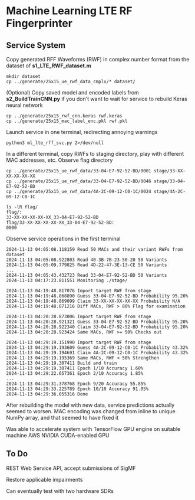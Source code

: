 # Machine Learning LTE RF Fingerprinter

## Service System

Copy generated RFF Waveforms (RWF) in complex number format from the dataset of __s1_LTE_RWF_dataset.m__

```
mkdir dataset
cp ../generate/25x15_ue_rwf_data_cmplx/* dataset/
```

(Optional) Copy saved model and encoded labels from __s2_BuildTrainCNN.py__ if you don't want to wait for service to rebuild Keras neural network

```
cp ../generate/25x15_rwf_cnn.keras rwf.keras
cp ../generate/25x15_mac_label_enc.pkl rwf.pkl
```

Launch service in one terminal, redirecting annoying warnings

```
python3 ml_lte_rff_svc.py 2>/dev/null
```

In a different terminal, copy RWFs to staging directory, play with different MAC addresses, etc. Observe flag directory

```
cp ../generate/25x15_ue_rwf_data/33-04-E7-92-52-BD/0001 stage/33-XX-XX-XX-XX-XX
cp ../generate/25x15_ue_rwf_data/33-04-E7-92-52-BD/0046 stage/33-04-E7-92-52-BD
cp ../generate/25x15_ue_rwf_data/4A-2C-09-12-C0-1C/0024 stage/4A-2C-09-12-C0-1C

ls -lR flag/
flag/:
33-XX-XX-XX-XX-XX_33-04-E7-92-52-BD
flag/33-XX-XX-XX-XX-XX_33-04-E7-92-52-BD:
0000
```

Observe service operations in the first terminal

```
2024-11-13 04:05:08.118159 Read 50 MACs and their variant RWFs from dataset
2024-11-13 04:05:08.922803 Read 40-3B-7B-23-50-20 50 Variants
2024-11-13 04:05:09.779825 Read 4D-22-47-3E-13-CE 50 Variants
...
2024-11-13 04:05:43.432723 Read 33-04-E7-92-52-BD 50 Variants
2024-11-13 04:17:23.811551 Monitoring ./stage/

2024-11-13 04:19:48.817076 Import target RWF from stage
2024-11-13 04:19:48.868890 Guess 33-04-E7-92-52-BD Probability 95.20%
2024-11-13 04:19:48.869099 Claim 33-XX-XX-XX-XX-XX Probability N/A
2024-11-13 04:19:48.871216 Diff MACs, RWF > 80% Flag for examination

2024-11-13 04:20:28.873006 Import target RWF from stage
2024-11-13 04:20:28.921321 Guess 33-04-E7-92-52-BD Probability 95.20%
2024-11-13 04:20:28.922340 Claim 33-04-E7-92-52-BD Probability 95.20%
2024-11-13 04:20:28.923424 Same MACs, RWF >= 50% Checks out

2024-11-13 04:29:19.151990 Import target RWF from stage
2024-11-13 04:29:19.193609 Guess 4A-2C-09-12-C0-1C Probability 43.32%
2024-11-13 04:29:19.194691 Claim 4A-2C-09-12-C0-1C Probability 43.32%
2024-11-13 04:29:19.195369 Same MACs, RWF < 50% Strengthen
2024-11-13 04:29:19.307411 Build and train
2024-11-13 04:29:19.307411 Epoch 1/10 Accuracy 1.60%
2024-11-13 04:29:22.657361 Epoch 2/10 Accuracy 1.85%
...
2024-11-13 04:29:31.378768 Epoch 9/20 Accuracy 55.85%
2024-11-13 04:29:33.225789 Epoch 10/10 Accuracy 91.05%
2024-11-13 04:29:36.055316 Done
```

After rebuilding the model with new data, service predictions actually seemed to worsen. MAC encoding was changed from inline to unique NumPy array, and that seemed to have fixed it

Was able to accelerate system with TensorFlow GPU engine on suitable machine AWS NVIDIA CUDA-enabled GPU

## To Do

REST Web Service API, accept submissions of SigMF

Restore applicable impairments

Can eventually test with two hardware SDRs
